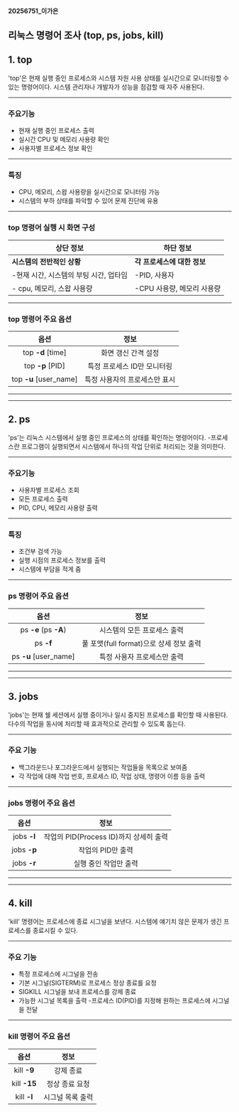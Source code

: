 #### 20256751_이가은

## 리눅스 명령어 조사 (top, ps, jobs, kill)

## 1. top

'top'은 현재 실행 중인 프로세스와 시스템 자원 사용 상태를 실시간으로 모니터링할 수 있는 명령어이다. 시스템 관리자나 개발자가 성능을 점검할 때 자주 사용된다.

---
### 주요기능
- 현재 실행 중인 프로세스 출력
- 실시간 CPU 및 메모리 사용량 확인
- 사용자별 프로세스 정보 확인
---
### 특징
- CPU, 메모리, 스왑 사용량을 실시간으로 모니터링 가능
- 시스템의 부하 상태를 파악할 수 있어 문제 진단에 유용
---
### top 명령어 실행 시 화면 구성
| 상단 정보 | 하단 정보 |
|-----------|-----------|
|**시스템의 전반적인 상황**| **각 프로세스에 대한 정보** |
|-현재 시간, 시스템의 부팅 시간, 업타임|-PID, 사용자|
|- cpu, 메모리, 스왑 사용량|-CPU 사용량, 메모리 사용량|

---

### top 명령어 주요 옵션
| 옵션 |  정보 |
|:-------:|:-------:|
| top **-d** [time] | 화면 갱신 간격 설정|
| top **-p** [PID]| 특정 프로세스 ID만 모니터링|
| top **-u** [user_name]| 특정 사용자의 프로세스만 표시|

---
---
## 2. ps

'ps'는 리눅스 시스템에서 실행 중인 프로세스의 상태를 확인하는 명령어이다.
-프로세스란 프로그램이 실행되면서 시스템에서 하나의 작업 단위로 처리되는 것을 의미한다.

---
### 주요기능
- 사용자별 프로세스 조회
- 모든 프로세스 출력
- PID, CPU, 메모리 사용량 출력
---
### 특징
- 조건부 검색 가능
- 실행 시점의 프로세스 정보를 출력
- 시스템에 부담을 적게 줌

---

### ps 명령어 주요 옵션
| 옵션 |  정보 |
|:-------:|:-------:|
| ps **-e** (ps **-A**) | 시스템의 모든 프로세스 출력|
| ps **-f** |풀 포맷(full format)으로 상세 정보 출력|
| ps **-u** [user_name]| 특정 사용자 프로세스만 출력|

---
---
## 3. jobs

'jobs'는 현재 쉘 세션에서 실행 중이거나 일시 중지된 프로세스를 확인할 때 사용된다. 다수의 작업을 동시에 처리할 때 효과적으로 관리할 수 있도록 돕는다.

---
### 주요 기능
- 백그라운드나 포그라운드에서 실행되는 작업들을 목록으로 보여줌
- 각 작업에 대해 작업 번호, 프로세스 ID, 작업 상태, 명령어 이름 등을 출력

---
### jobs 명령어 주요 옵션
| 옵션 |  정보 |
|:-------:|:-------:|
| jobs **-l** | 작업의 PID(Process ID)까지 상세히 출력|
| jobs **-p** |작업의 PID만 출력|
| jobs **-r** | 실행 중인 작업만 출력|

---
---
## 4. kill

'kill' 명령어는 프로세스에 종료 시그널을 보낸다. 시스템에 얘기치 않은 문제가 생긴 프로세스를 종료시킬 수 있다.

---
### 주요 기능
- 특정 프로세스에 시그널을 전송
- 기본 시그널(SIGTERM)로 프로세스 정상 종료를 요청
- SIGKILL 시그널을 보내 프로세스를 강제 종료
- 가능한 시그널 목록을 출력
-프로세스 ID(PID)를 지정해 원하는 프로세스에 시그널을 전달
---
### kill 명령어 주요 옵션
| 옵션 |  정보 |
|:-------:|:-------:|
| kill **-9** | 강제 종료|
| kill **-15** |정상 종료 요청|
| kill **-l** | 시그널 목록 출력|
